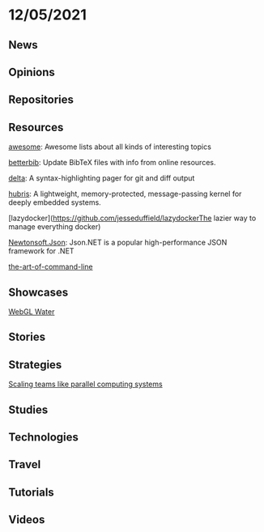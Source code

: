 # 12/05/2021

## News

## Opinions

## Repositories

## Resources
[awesome](https://github.com/sindresorhus/awesome): Awesome lists about all kinds of interesting topics

[betterbib](https://github.com/nschloe/betterbib): Update BibTeX files with info from online resources.

[delta](https://github.com/dandavison/delta): A syntax-highlighting pager for git and diff output

[hubris](https://github.com/oxidecomputer/hubris): A lightweight, memory-protected, message-passing kernel for deeply embedded systems.

[lazydocker](https://github.com/jesseduffield/lazydockerThe lazier way to manage everything docker)

[Newtonsoft.Json](https://github.com/JamesNK/Newtonsoft.Json): Json.NET is a popular high-performance JSON framework for .NET

[the-art-of-command-line](https://github.com/jlevy/the-art-of-command-line)

## Showcases
[WebGL Water](http://madebyevan.com/webgl-water/)

## Stories


## Strategies
[Scaling teams like parallel computing systems](https://getsturdy.com/blog/2021-11-29-scaling-teams)

## Studies

## Technologies

## Travel

## Tutorials

## Videos
